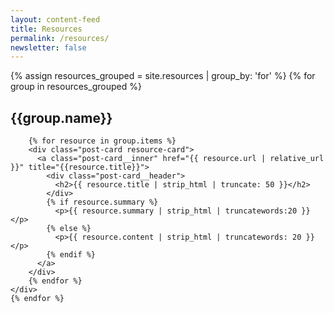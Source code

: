 ```yaml
---
layout: content-feed
title: Resources
permalink: /resources/
newsletter: false
---
```

<section class="blog blog--resource">
  <div class="container">
    {% assign resources_grouped = site.resources | group_by: 'for' %}
    {% for group in resources_grouped %}
      <h2 class="resource-header">{{group.name}}</h2>
      <div class="post-list resource-list">

        {% for resource in group.items %}
        <div class="post-card resource-card">
          <a class="post-card__inner" href="{{ resource.url | relative_url }}" title="{{resource.title}}">
            <div class="post-card__header">
              <h2>{{ resource.title | strip_html | truncate: 50 }}</h2>
            </div>
            {% if resource.summary %}
              <p>{{ resource.summary | strip_html | truncatewords:20 }}</p>
            {% else %}
              <p>{{ resource.content | strip_html | truncatewords: 20 }}</p>
            {% endif %}
          </a>
        </div>
        {% endfor %}
    </div>
    {% endfor %}
  </div>
</section>

